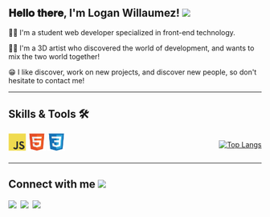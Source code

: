 <div>
<h2> 𝐇𝐞𝐥𝐥𝐨 𝐭𝐡𝐞𝐫𝐞, I'm Logan Willaumez! <img src="https://c.tenor.com/SNL9_xhZl9oAAAAi/waving-hand-joypixels.gif" width="30px"></h2>
</div>
<p>👨‍💻 I'm a student web developer specialized in front-end technology. </p>
<p>👨‍🎨 I'm a 3D artist who discovered the world of development, and wants to mix the two world together! </p>
<p>😁 I like discover, work on new projects, and discover new people, so don't hesitate to contact me! </p>

---
<h2> Skills & Tools 🛠 </h2>

<div style="width : 100%; display: flex; justify-content : space-between;">
  <div>
  <img src="https://github.com/devicons/devicon/blob/master/icons/javascript/javascript-original.svg" width="35" />
  <img src="https://github.com/devicons/devicon/blob/master/icons/html5/html5-original.svg" width="35" /> 
  <img src="https://github.com/devicons/devicon/blob/master/icons/css3/css3-original.svg" width="35" />
  </div>
  
  <br>
  
[![Top Langs](https://github-readme-stats.vercel.app/api/top-langs/?username=LoganWillaumez&layout=compact&theme=dracula)](https://github.com/anuraghazra/github-readme-stats)
  
</div>

---

<!---
LoganWillaumez/LoganWillaumez is a ✨ special ✨ repository because its `README.md` (this file) appears on your GitHub profile.
You can click the Preview link to take a look at your changes.
--->
<div >
  <h2> Connect with me <img src='https://raw.githubusercontent.com/ShahriarShafin/ShahriarShafin/main/Assets/handshake.gif' width="100px"> </h2>
  <a  href = 'https://www.linkedin.com/in/logan-willaumez-979b1114b/'> <img width = '32px'    src="https://raw.githubusercontent.com/rahulbanerjee26/githubAboutMeGenerator/main/icons/linked-in-alt.svg" align="center"/></a>&nbsp; 
  <a href = 'https://twitter.com/WillaumezLogan'> <img width = '32px' src="https://raw.githubusercontent.com/rahulbanerjee26/githubAboutMeGenerator/main/icons/twitter.svg" align="center"/></a>&nbsp; 
  <a href = 'https://github.com/LoganWillaumez'> <img width = '32px'   src="https://raw.githubusercontent.com/rahulbanerjee26/githubAboutMeGenerator/main/icons/github.svg" align="center"/></a>
</div>


